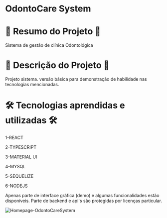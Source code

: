 # OdontoCare System


# 📄 Resumo do Projeto 📄

Sistema de gestão de clínica Odontológica

# 📖 Descrição do Projeto 📖 

Projeto sistema. versão básica para demonstração de habilidade nas tecnologias mencionadas.

# 🛠️ Tecnologias aprendidas e utilizadas 🛠️

1-REACT

2-TYPESCRIPT

3-MATERIAL UI

4-MYSQL

5-SEQUELIZE

6-NODEJS

Apenas parte de interface gráfica (demo) e algumas funcionalidades estão disponíveis. Parte de backend e api's são protegidas por licenças particular.

![Homepage-OdontoCareSystem](https://user-images.githubusercontent.com/85304089/217532682-d5bbc1d4-9759-4c93-84e1-a8dd31a43c0c.png)
